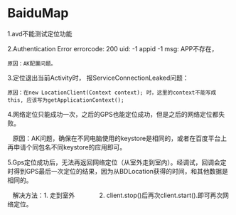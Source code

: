 # BaiduMap

1.avd不能测试定位功能

2.Authentication Error errorcode: 200 uid: -1 appid -1 msg: APP不存在，
  
    原因：AK配置问题。
    
3.定位退出当前Activity时， 报ServiceConnectionLeaked问题：

    原因：在new LocationClient(Context context); 时，这里的context不能写成this, 应该写为getApplicationContext();

4.网络定位只能成功一次，之后的GPS也能定位成功，但是之后的网络定位都失败。

    原因：AK问题，确保在不同电脑使用的keystore是相同的，或者在百度平台上再申请个同包名不同keystore的应用即可。

5.Gps定位成功后，无法再返回网络定位（从室外走到室内）。经调试，回调会定时得到GPS最后一次定位的结果，因为从BDLocation获得的时间，和其他数据是相同的。

    解决方法：1. 走到室外
              2. client.stop()后再次client.start().即可再次网络定位。
